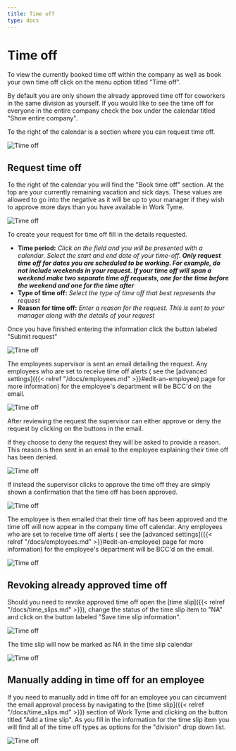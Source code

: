 ```yaml
---
title: Time off
type: docs
---
```


# Time off

To view the currently booked time off within the company as well as book your own time off click on the menu option titled "Time off".

By default you are only shown the already approved time off for coworkers in the same division as yourself. If you would like to see the time off for everyone in the entire company check the box under the calendar titled "Show entire company".

To the right of the calendar is a section where you can request time off.

![Time off](/docs/img/time_off.png)

## Request time off

To the right of the calendar you will find the "Book time off" section. At the top are your currently remaining vacation and sick days. These values are allowed to go into the negative as it will be up to your manager if they wish to approve more days than you have available in Work Tyme.

![Time off](/docs/img/time_off_book.png)

To create your request for time off fill in the details requested.

* **Time period:** _Click on the field and you will be presented with a calendar. Select the start and end date of your time-off. **Only request time off for dates you are scheduled to be working. For example, do not include weekends in your request. If your time off will span a weekend make two separate time off requests, one for the time before the weekend and one for the time after**_
* **Type of time off:** _Select the type of time off that best represents the request_
* **Reason for time off:** _Enter a reason for the request. This is sent to your manager along with the details of your request_

Once you have finished entering the information click the button labeled "Submit request"

![Time off](/docs/img/time_off_sent.png)

The employees supervisor is sent an email detailing the request. Any employees who are set to receive time off alerts ( see the [advanced settings]({{< relref "/docs/employees.md" >}}#edit-an-employee) page for more information) for the employee's department will be BCC'd on the email.

![Time off](/docs/img/time_off_email.png)

After reviewing the request the supervisor can either approve or deny the request by clicking on the buttons in the email.

If they choose to deny the request they will be asked to provide a reason. This reason is then sent in an email to the employee explaining their time off has been denied.

![Time off](/docs/img/time_off_deny.png)

If instead the supervisor clicks to approve the time off they are simply shown a confirmation that the time off has been approved.

![Time off](/docs/img/time_off_approve.png)

The employee is then emailed that their time off has been approved and the time off will now appear in the company time off calendar. Any employees who are set to receive time off alerts ( see the [advanced settings]({{< relref "/docs/employees.md" >}}#edit-an-employee) page for more information) for the employee's department will be BCC'd on the email.

![Time off](/docs/img/time_off_email_approve.png)

## Revoking already approved time off

Should you need to revoke approved time off open the [time slip]({{< relref "/docs/time_slips.md" >}}), change the status of the time slip item to "NA" and click on the button labeled "Save time slip information".

![Time off](/docs/img/time_off_open_ts.png)

The time slip will now be marked as NA in the time slip calendar

![Time off](/docs/img/time_off_na.png)

## Manually adding in time off for an employee

If you need to manually add in time off for an employee you can circumvent the email approval process by navigating to the [time slip]({{< relref "/docs/time_slips.md" >}}) section of Work Tyme and clicking on the button titled "Add a time slip". As you fill in the information for the time slip item you will find all of the time off types as options for the "division" drop down list.

![Time off](/docs/img/time_off_manual_add.png)